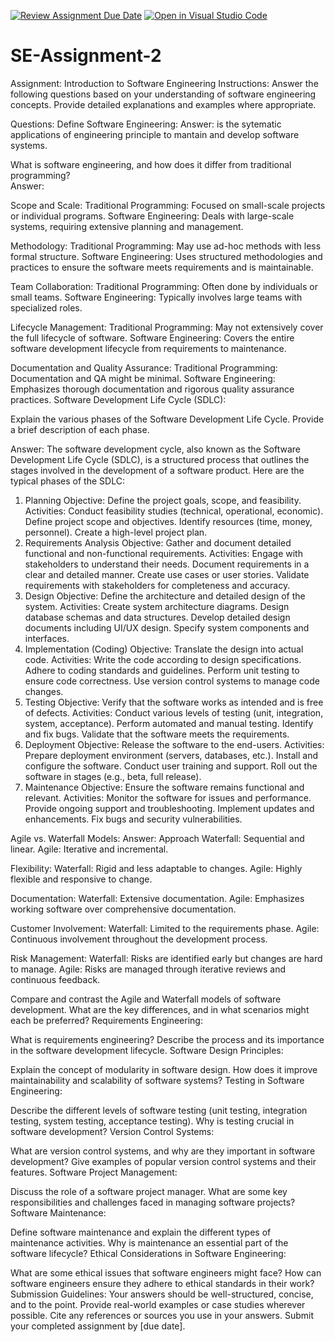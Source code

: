 [![Review Assignment Due Date](https://classroom.github.com/assets/deadline-readme-button-24ddc0f5d75046c5622901739e7c5dd533143b0c8e959d652212380cedb1ea36.svg)](https://classroom.github.com/a/-ucQIGTc)
[![Open in Visual Studio Code](https://classroom.github.com/assets/open-in-vscode-718a45dd9cf7e7f842a935f5ebbe5719a5e09af4491e668f4dbf3b35d5cca122.svg)](https://classroom.github.com/online_ide?assignment_repo_id=15222003&assignment_repo_type=AssignmentRepo)
# SE-Assignment-2
Assignment: Introduction to Software Engineering
Instructions:
Answer the following questions based on your understanding of software engineering concepts. Provide detailed explanations and examples where appropriate.

Questions:
Define Software Engineering: 
Answer:
is the sytematic applications of engineering principle to mantain and develop software systems.

What is software engineering, and how does it differ from traditional programming?    
Answer: 

Scope and Scale:
Traditional Programming: Focused on small-scale projects or individual programs.
Software Engineering: Deals with large-scale systems, requiring extensive planning and management.

Methodology:
Traditional Programming: May use ad-hoc methods with less formal structure.
Software Engineering: Uses structured methodologies and practices to ensure the software meets requirements and is maintainable.

Team Collaboration:
Traditional Programming: Often done by individuals or small teams.
Software Engineering: Typically involves large teams with specialized roles.

Lifecycle Management:
Traditional Programming: May not extensively cover the full lifecycle of software.
Software Engineering: Covers the entire software development lifecycle from requirements to maintenance.

Documentation and Quality Assurance:
Traditional Programming: Documentation and QA might be minimal.
Software Engineering: Emphasizes thorough documentation and rigorous quality assurance practices.
Software Development Life Cycle (SDLC):

Explain the various phases of the Software Development Life Cycle. Provide a brief description of each phase.

Answer:
The software development cycle, also known as the Software Development Life Cycle (SDLC), is a structured process that outlines the stages involved in the development of a software product. Here are the typical phases of the SDLC:

1. Planning
Objective: Define the project goals, scope, and feasibility.
Activities:
Conduct feasibility studies (technical, operational, economic).
Define project scope and objectives.
Identify resources (time, money, personnel).
Create a high-level project plan.
2. Requirements Analysis
Objective: Gather and document detailed functional and non-functional requirements.
Activities:
Engage with stakeholders to understand their needs.
Document requirements in a clear and detailed manner.
Create use cases or user stories.
Validate requirements with stakeholders for completeness and accuracy.
3. Design
Objective: Define the architecture and detailed design of the system.
Activities:
Create system architecture diagrams.
Design database schemas and data structures.
Develop detailed design documents including UI/UX design.
Specify system components and interfaces.
4. Implementation (Coding)
Objective: Translate the design into actual code.
Activities:
Write the code according to design specifications.
Adhere to coding standards and guidelines.
Perform unit testing to ensure code correctness.
Use version control systems to manage code changes.
5. Testing
Objective: Verify that the software works as intended and is free of defects.
Activities:
Conduct various levels of testing (unit, integration, system, acceptance).
Perform automated and manual testing.
Identify and fix bugs.
Validate that the software meets the requirements.
6. Deployment
Objective: Release the software to the end-users.
Activities:
Prepare deployment environment (servers, databases, etc.).
Install and configure the software.
Conduct user training and support.
Roll out the software in stages (e.g., beta, full release).
7. Maintenance
Objective: Ensure the software remains functional and relevant.
Activities:
Monitor the software for issues and performance.
Provide ongoing support and troubleshooting.
Implement updates and enhancements.
Fix bugs and security vulnerabilities.

Agile vs. Waterfall Models:
Answer:
Approach
Waterfall: Sequential and linear.
Agile: Iterative and incremental.

Flexibility:
Waterfall: Rigid and less adaptable to changes.
Agile: Highly flexible and responsive to change.

Documentation:
Waterfall: Extensive documentation.
Agile: Emphasizes working software over comprehensive documentation.

Customer Involvement:
Waterfall: Limited to the requirements phase.
Agile: Continuous involvement throughout the development process.

Risk Management:
Waterfall: Risks are identified early but changes are hard to manage.
Agile: Risks are managed through iterative reviews and continuous feedback.

Compare and contrast the Agile and Waterfall models of software development. What are the key differences, and in what scenarios might each be preferred?
Requirements Engineering:

What is requirements engineering? Describe the process and its importance in the software development lifecycle.
Software Design Principles:

Explain the concept of modularity in software design. How does it improve maintainability and scalability of software systems?
Testing in Software Engineering:

Describe the different levels of software testing (unit testing, integration testing, system testing, acceptance testing). Why is testing crucial in software development?
Version Control Systems:

What are version control systems, and why are they important in software development? Give examples of popular version control systems and their features.
Software Project Management:

Discuss the role of a software project manager. What are some key responsibilities and challenges faced in managing software projects?
Software Maintenance:

Define software maintenance and explain the different types of maintenance activities. Why is maintenance an essential part of the software lifecycle?
Ethical Considerations in Software Engineering:

What are some ethical issues that software engineers might face? How can software engineers ensure they adhere to ethical standards in their work?
Submission Guidelines:
Your answers should be well-structured, concise, and to the point.
Provide real-world examples or case studies wherever possible.
Cite any references or sources you use in your answers.
Submit your completed assignment by [due date].
